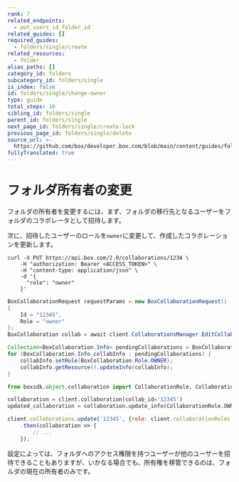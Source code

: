 ```yaml
---
rank: 7
related_endpoints:
  - put_users_id_folder_id
related_guides: []
required_guides:
  - folders/single/create
related_resources:
  - folder
alias_paths: []
category_id: folders
subcategory_id: folders/single
is_index: false
id: folders/single/change-owner
type: guide
total_steps: 10
sibling_id: folders/single
parent_id: folders/single
next_page_id: folders/single/create-lock
previous_page_id: folders/single/delete
source_url: >-
  https://github.com/box/developer.box.com/blob/main/content/guides/folders/single/change-owner.md
fullyTranslated: true
---
```

# フォルダ所有者の変更

フォルダの所有者を変更するには、まず、フォルダの移行先となるユーザーをフォルダのコラボレータとして招待します。

<Samples id="post_collaborations">

</Samples>

次に、招待したユーザーのロールを`owner`に変更して、作成したコラボレーションを更新します。

<Tabs>

<Tab title="cURL">

```curl
curl -X PUT https://api.box.com/2.0/collaborations/1234 \
    -H "authorization: Bearer <ACCESS_TOKEN>" \
    -H "content-type: application/json" \
    -d '{
      "role": "owner"
    }'

```

</Tab>

<Tab title=".NET">

```csharp
BoxCollaborationRequest requestParams = new BoxCollaborationRequest()
{
    Id = "12345",
    Role = "owner"
};
BoxCollaboration collab = await client.CollaborationsManager.EditCollaborationAsync(requestParams);

```

</Tab>

<Tab title="Java">

```java
Collection<BoxCollaboration.Info> pendingCollaborations = BoxCollaboration.getPendingCollaborations(api);
for (BoxCollaboration.Info collabInfo : pendingCollaborations) {
    collabInfo.setRole(BoxCollaboration.Role.OWNER);
    collabInfo.getResource().updateInfo(collabInfo);
}

```

</Tab>

<Tab title="Python">

```python
from boxsdk.object.collaboration import CollaborationRole, CollaborationStatus

collaboration = client.collaboration(collab_id='12345')
updated_collaboration = collaboration.update_info(CollaborationRole.OWNER)

```

</Tab>

<Tab title="Node">

```js
client.collaborations.update('12345', {role: client.collaborationRoles.OWNER})
    .then(collaboration => {
        // ...
    });

```

</Tab>

</Tabs>

<Message warning>

設定によっては、フォルダへのアクセス権限を持つユーザーが他のユーザーを招待できることもありますが、いかなる場合でも、所有権を移管できるのは、フォルダの現在の所有者のみです。

</Message>